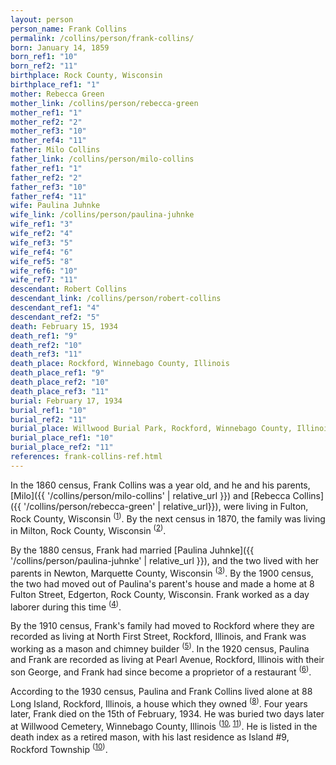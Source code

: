 ```yaml
---
layout: person
person_name: Frank Collins
permalink: /collins/person/frank-collins/
born: January 14, 1859
born_ref1: "10"
born_ref2: "11"
birthplace: Rock County, Wisconsin
birthplace_ref1: "1"
mother: Rebecca Green
mother_link: /collins/person/rebecca-green
mother_ref1: "1"
mother_ref2: "2"
mother_ref3: "10"
mother_ref4: "11"
father: Milo Collins
father_link: /collins/person/milo-collins
father_ref1: "1"
father_ref2: "2"
father_ref3: "10"
father_ref4: "11"
wife: Paulina Juhnke
wife_link: /collins/person/paulina-juhnke
wife_ref1: "3"
wife_ref2: "4"
wife_ref3: "5"
wife_ref4: "6"
wife_ref5: "8"
wife_ref6: "10"
wife_ref7: "11"
descendant: Robert Collins
descendant_link: /collins/person/robert-collins
descendant_ref1: "4"
descendant_ref2: "5"
death: February 15, 1934
death_ref1: "9"
death_ref2: "10"
death_ref3: "11"
death_place: Rockford, Winnebago County, Illinois
death_place_ref1: "9"
death_place_ref2: "10"
death_place_ref3: "11"
burial: February 17, 1934
burial_ref1: "10"
burial_ref2: "11"
burial_place: Willwood Burial Park, Rockford, Winnebago County, Illinois
burial_place_ref1: "10"
burial_place_ref2: "11"
references: frank-collins-ref.html
---
```

In the 1860 census, Frank Collins was a year old, and he and his parents, [Milo]({{ '/collins/person/milo-collins' | relative_url }}) and [Rebecca Collins]({{ '/collins/person/rebecca-green' | relative_url}}), were living in Fulton, Rock County, Wisconsin <sup>([1](#1))</sup>. By the next census in 1870, the family was living in Milton, Rock County, Wisconsin <sup>([2](#2))</sup>. 

By the 1880 census, Frank had married [Paulina Juhnke]({{ '/collins/person/paulina-juhnke' | relative_url }}), and the two lived with her parents in Newton, Marquette County, Wisconsin <sup>([3](#3))</sup>. By the 1900 census, the two had moved out of Paulina's parent's house and made a home at 8 Fulton Street, Edgerton, Rock County, Wisconsin. Frank worked as a day laborer during this time <sup>([4](#4))</sup>.

By the 1910 census, Frank's family had moved to Rockford where they are recorded as living at North First Street, Rockford, Illinois, and Frank was working as a mason and chimney builder <sup>([5](#5))</sup>. In the 1920 census, Paulina and Frank are recorded as living at Pearl Avenue, Rockford, Illinois with their son George, and Frank had since become a proprietor of a restaurant <sup>([6](#6))</sup>.

According to the 1930 census, Paulina and Frank Collins lived alone at 88 Long Island, Rockford, Illinois, a house which they owned <sup>([8](#8))</sup>. Four years later, Frank died on the 15th of February, 1934. He was buried two days later at Willwood Cemetery, Winnebago County, Illinois <sup>([10](#10), [11](#11))</sup>. He is listed in the death index as a retired mason, with his last residence as Island #9, Rockford Township <sup>([10](#10))</sup>.
